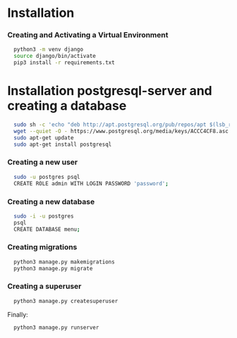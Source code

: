 # Installation


### Creating and Activating a Virtual Environment


```bash    
  python3 -m venv django
  source django/bin/activate
  pip3 install -r requirements.txt
```


# Installation postgresql-server and creating a database


```bash
  sudo sh -c 'echo "deb http://apt.postgresql.org/pub/repos/apt $(lsb_release -cs)-pgdg main" > /etc/apt/sources.list.d/pgdg.list'
  wget --quiet -O - https://www.postgresql.org/media/keys/ACCC4CF8.asc | sudo apt-key add -
  sudo apt-get update
  sudo apt-get install postgresql
```

### Creating a new user

```bash
  sudo -u postgres psql
  CREATE ROLE admin WITH LOGIN PASSWORD 'password';
```

### Creating a new database

```bash
  sudo -i -u postgres
  psql
  CREATE DATABASE menu;
```

### Creating migrations 


```bash
  python3 manage.py makemigrations
  python3 manage.py migrate
```

### Creating a superuser 

```bash
  python3 manage.py createsuperuser
```

Finally:

```bash
  python3 manage.py runserver
```